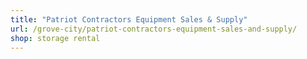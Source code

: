 ```yaml
---
title: "Patriot Contractors Equipment Sales & Supply"
url: /grove-city/patriot-contractors-equipment-sales-and-supply/
shop: storage rental
---
```


